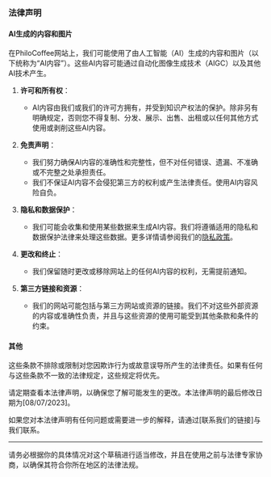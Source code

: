 ### 法律声明

#### AI生成的内容和图片

在PhiloCoffee网站上，我们可能使用了由人工智能（AI）生成的内容和图片（以下统称为“AI内容”）。这些AI内容可能通过自动化图像生成技术（AIGC）以及其他AI技术产生。

1. **许可和所有权**：
   - AI内容由我们或我们的许可方拥有，并受到知识产权法的保护。除非另有明确规定，否则您不得复制、分发、展示、出售、出租或以任何其他方式使用或剥削这些AI内容。

2. **免责声明**：
   - 我们努力确保AI内容的准确性和完整性，但不对任何错误、遗漏、不准确或不完整之处承担责任。
   - 我们不保证AI内容不会侵犯第三方的权利或产生法律责任。使用AI内容风险自负。

3. **隐私和数据保护**：
   - 我们可能会收集和使用某些数据来生成AI内容。我们将遵循适用的隐私和数据保护法律来处理这些数据。更多详情请参阅我们的[隐私政策](#隐私政策链接)。

4. **更改和终止**：
   - 我们保留随时更改或移除网站上的任何AI内容的权利，无需提前通知。

5. **第三方链接和资源**：
   - 我们的网站可能包括与第三方网站或资源的链接。我们不对这些外部资源的内容或准确性负责，并且与这些资源的使用可能受到其他条款和条件的约束。

#### 其他

这些条款不排除或限制对您因欺诈行为或故意误导所产生的法律责任。如果有任何与这些条款不一致的法律规定，这些规定将优先。

请定期查看本法律声明，以确保您了解可能发生的更改。本法律声明的最后修改日期为[08/07/2023]。

如果您对本法律声明有任何问题或需要进一步的解释，请通过[联系我们的链接]与我们联系。

---

请务必根据你的具体情况对这个草稿进行适当修改，并且在使用之前与法律专家协商，以确保其符合你所在地区的法律法规。
